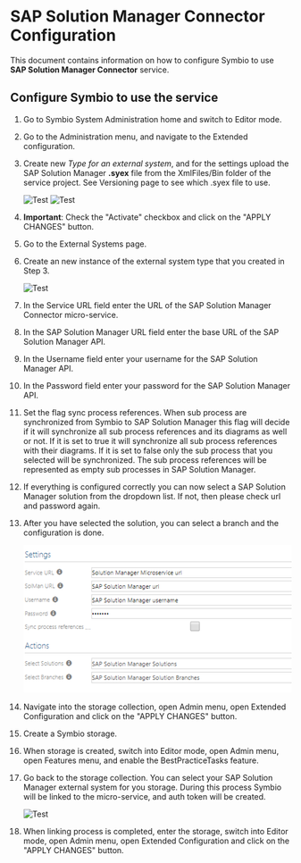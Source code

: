 
# SAP Solution Manager Connector Configuration

This document contains information on how to configure Symbio to use **SAP Solution Manager Connector** service.

## Configure Symbio to use the service   

1.  Go to Symbio System Administration home and switch to Editor mode.
2.  Go to the Administration menu, and navigate to the Extended configuration.
3.  Create new *Type for an external system*, and for the settings upload the SAP Solution Manager **.syex** file from the XmlFiles/Bin folder of the service project. See Versioning page to see which .syex file to use.

    ![Test](media/extConf1.PNG)
    ![Test](media/extConf2.PNG)

4.  **Important**: Check the &quot;Activate&quot; checkbox and click on the &quot;APPLY CHANGES&quot; button.
5.  Go to the External Systems page.
6.  Create an new instance of the external system type that you created in Step 3.

    ![Test](media/extSystem1.PNG)

7.  In the Service URL field enter the URL of the SAP Solution Manager Connector micro-service.
8.  In the SAP Solution Manager URL field enter the base URL of the SAP Solution Manager API.
9.  In the Username field enter your username for the SAP Solution Manager API.
10. In the Password field enter your password for the SAP Solution Manager API.
11. Set the flag sync process references. When sub process are synchronized from Symbio to SAP Solution Manager this flag will decide if it will synchronize all sub process references and its diagrams as well or not. If it is set to true it will synchronize all sub process references with their diagrams. If it is set to false only the sub process that you selected will be synchronized. The sub process references will be represented as empty sub processes in SAP Solution Manager. 
12. If everything is configured correctly you can now select a SAP Solution Manager solution from the dropdown list. If not, then please check url and password again.
13. After you have selected the solution, you can select a branch and the configuration is done.

    ![Test](media/ExternalSystemSettings.png)

14. Navigate into the storage collection, open Admin menu, open Extended Configuration and click on the &quot;APPLY CHANGES&quot; button. 
15. Create a Symbio storage. 
16. When storage is created, switch into Editor mode, open Admin menu, open Features menu, and enable the BestPracticeTasks feature.  
17. Go back to the storage collection. You can select your SAP Solution Manager external system for you storage. During this process Symbio will be linked to the micro-service, and auth token will be created.  

    ![Test](media/Storage.PNG)

18. When linking process is completed, enter the storage, switch into Editor mode, open Admin menu, open Extended Configuration and click on the &quot;APPLY CHANGES&quot; button.
